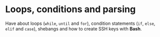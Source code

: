 # Loops, conditions and parsing

Have about loops (`while`, `until` and `for`), condition statements (`if`, `else`, `elif` and `case`), shebangs and how to create SSH keys with **Bash**.

